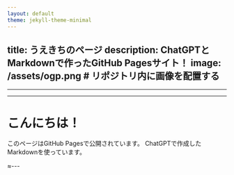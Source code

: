 ```yaml
---
layout: default
theme: jekyll-theme-minimal
---
```

title: うえきちのページ
description: ChatGPTとMarkdownで作ったGitHub Pagesサイト！
image: /assets/ogp.png  # リポジトリ内に画像を配置する
---

---

---

# こんにちは！

このページはGitHub Pagesで公開されています。
ChatGPTで作成したMarkdownを使っています。

≈---

